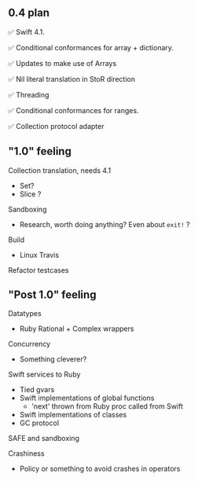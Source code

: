## 0.4 plan

✅ Swift 4.1.

✅ Conditional conformances for array + dictionary.

✅ Updates to make use of Arrays

✅ Nil literal translation in StoR direction

✅ Threading

✅ Conditional conformances for ranges.

✅ Collection protocol adapter

## "1.0" feeling 

Collection translation, needs 4.1
* Set?
* Slice ?

Sandboxing
* Research, worth doing anything?  Even about `exit!` ?

Build
* Linux Travis

Refactor testcases

## "Post 1.0" feeling

Datatypes
* Ruby Rational + Complex wrappers

Concurrency
* Something cleverer?

Swift services to Ruby
* Tied gvars
* Swift implementations of global functions
  * 'next' thrown from Ruby proc called from Swift
* Swift implementations of classes
* GC protocol

SAFE and sandboxing

Crashiness
* Policy or something to avoid crashes in operators
